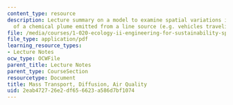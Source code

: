 ```yaml
---
content_type: resource
description: Lecture summary on a model to examine spatial variations in the concentration
  of a chemical plume emitted from a line source (e.g. vehicles traveling on a road).
file: /media/courses/1-020-ecology-ii-engineering-for-sustainability-spring-2008/2eab472726e2df656623a586d7bf1074_lec12_13.pdf
file_type: application/pdf
learning_resource_types:
- Lecture Notes
ocw_type: OCWFile
parent_title: Lecture Notes
parent_type: CourseSection
resourcetype: Document
title: Mass Transport, Diffusion, Air Quality
uid: 2eab4727-26e2-df65-6623-a586d7bf1074
---
```

